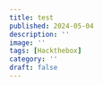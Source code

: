 ```yaml
---
title: test
published: 2024-05-04
description: ''
image: ''
tags: [Hackthebox]
category: ''
draft: false 
---
```


